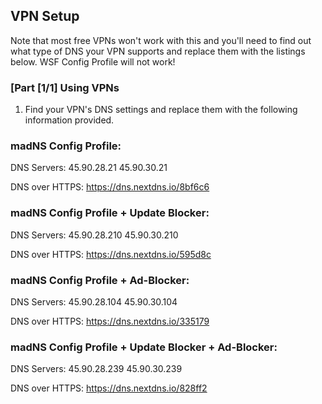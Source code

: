 ## VPN Setup
Note that most free VPNs won't work with this and you'll need to find out what type of DNS your VPN supports and replace them with the listings below. WSF Config Profile will not work!

### [Part [1/1] Using VPNs

1. Find your VPN's DNS settings and replace them with the following information provided. 

### madNS Config Profile:

DNS Servers:
45.90.28.21
45.90.30.21

DNS over HTTPS:
https://dns.nextdns.io/8bf6c6

### madNS Config Profile + Update Blocker:

DNS Servers:
45.90.28.210
45.90.30.210

DNS over HTTPS:
https://dns.nextdns.io/595d8c

### madNS Config Profile + Ad-Blocker:

DNS Servers:
45.90.28.104
45.90.30.104

DNS over HTTPS:
https://dns.nextdns.io/335179
### madNS Config Profile + Update Blocker + Ad-Blocker:

DNS Servers:
45.90.28.239
45.90.30.239

DNS over HTTPS:
https://dns.nextdns.io/828ff2
